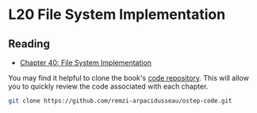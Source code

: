 # L20 File System Implementation

## Reading

- [Chapter 40: File System Implementation](https://pages.cs.wisc.edu/~remzi/OSTEP/file-implementation.pdf)

You may find it helpful to clone the book's [code repository](https://github.com/remzi-arpacidusseau/ostep-code). This will allow you to quickly review the code associated with each chapter.
```bash
git clone https://github.com/remzi-arpacidusseau/ostep-code.git
```
